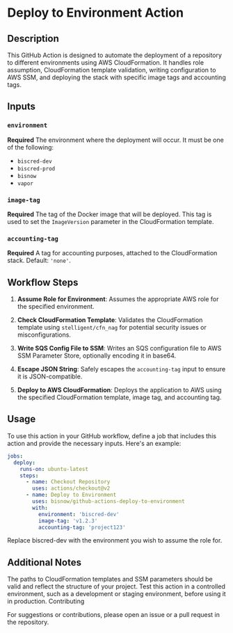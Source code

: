 # Deploy to Environment Action

## Description
This GitHub Action is designed to automate the deployment of a repository to different environments using AWS CloudFormation. It handles role assumption, CloudFormation template validation, writing configuration to AWS SSM, and deploying the stack with specific image tags and accounting tags.

## Inputs

### `environment`
**Required** The environment where the deployment will occur. It must be one of the following:
- `biscred-dev`
- `biscred-prod`
- `bisnow`
- `vapor`


### `image-tag`
**Required** The tag of the Docker image that will be deployed. This tag is used to set the `ImageVersion` parameter in the CloudFormation template.

### `accounting-tag`
**Required** A tag for accounting purposes, attached to the CloudFormation stack. Default: `'none'`.

## Workflow Steps

1. **Assume Role for Environment**: Assumes the appropriate AWS role for the specified environment.

2. **Check CloudFormation Template**: Validates the CloudFormation template using `stelligent/cfn_nag` for potential security issues or misconfigurations.

3. **Write SQS Config File to SSM**: Writes an SQS configuration file to AWS SSM Parameter Store, optionally encoding it in base64.

4. **Escape JSON String**: Safely escapes the `accounting-tag` input to ensure it is JSON-compatible.

5. **Deploy to AWS CloudFormation**: Deploys the application to AWS using the specified CloudFormation template, image tag, and accounting tag.

## Usage

To use this action in your GitHub workflow, define a job that includes this action and provide the necessary inputs. Here's an example:

```yaml
jobs:
  deploy:
    runs-on: ubuntu-latest
    steps:
      - name: Checkout Repository
        uses: actions/checkout@v2
      - name: Deploy to Environment
        uses: bisnow/github-actions-deploy-to-environment
        with:
          environment: 'biscred-dev'
          image-tag: 'v1.2.3'
          accounting-tag: 'project123'
```
Replace biscred-dev with the environment you wish to assume the role for.

## Additional Notes

The paths to CloudFormation templates and SSM parameters should be valid and reflect the structure of your project.
Test this action in a controlled environment, such as a development or staging environment, before using it in production.
Contributing

For suggestions or contributions, please open an issue or a pull request in the repository.